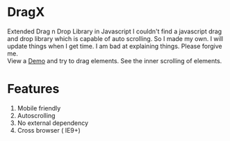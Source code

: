 # DragX
Extended Drag n Drop Library in Javascript
I couldn't find a javascript drag and drop library which is capable of auto scrolling. So I made my own. I will update things when I get time. I am bad at explaining things. Please forgive me.
<br>
View a <a href="https://joshyfrancis.github.io/DragX/DragXTest.htm">Demo</a> and try to drag elements. See the inner scrolling of elements.
# Features
  1. Mobile friendly
  2. Autoscrolling
  3. No external dependency
  4. Cross browser ( IE9+)
  
